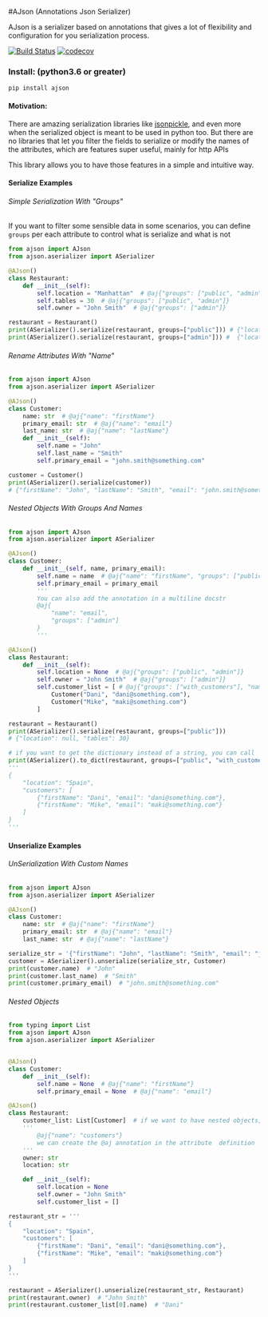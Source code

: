 #AJson (Annotations Json Serializer)

AJson is a serializer based on annotations that gives a lot of flexibility and configuration for you serialization process.

[![Build Status](https://travis-ci.org/JorgeGarciaIrazabal/ajson.svg?branch=master)](https://travis-ci.org/JorgeGarciaIrazabal/ajson)
[![codecov](https://codecov.io/gh/JorgeGarciaIrazabal/ajson/branch/master/graph/badge.svg)](https://codecov.io/gh/JorgeGarciaIrazabal/ajson)


### Install: (python3.6 or greater)

`pip install ajson`

#### Motivation:

There are amazing serialization libraries like [jsonpickle](https://jsonpickle.github.io/), and even more when the serialized object is meant to be used in python too. 
But there are no libraries that let you filter the fields to serialize or modify the names of the attributes, which are features super useful, mainly for http APIs

This library allows you to have those features in a simple and intuitive way.

#### Serialize Examples

###### Simple Serialization With "Groups"
If you want to filter some sensible data in some scenarios, you can define `groups` per each attribute to control what is serialize and what is not

```python
from ajson import AJson
from ajson.aserializer import ASerializer

@AJson()
class Restaurant:
    def __init__(self):
        self.location = "Manhattan"  # @aj{"groups": ["public", "admin"]}
        self.tables = 30  # @aj{"groups": ["public", "admin"]}
        self.owner = "John Smith"  # @aj{"groups": ["admin"]}

restaurant = Restaurant()
print(ASerializer().serialize(restaurant, groups=["public"])) # {"location": "Manhattan", "tables": 30}
print(ASerializer().serialize(restaurant, groups=["admin"])) #  {"location": "Manhattan", "tables": 30, "owner": "John Smith"}
```

###### Rename Attributes With "Name"

```python
from ajson import AJson
from ajson.aserializer import ASerializer

@AJson()
class Customer:
    name: str  # @aj{"name": "firstName"}
    primary_email: str  # @aj{"name": "email"}
    last_name: str  # @aj{"name": "lastName"}
    def __init__(self):
        self.name = "John"
        self.last_name = "Smith"
        self.primary_email = "john.smith@something.com"

customer = Customer()
print(ASerializer().serialize(customer))
# {"firstName": "John", "lastName": "Smith", "email": "john.smith@something.com"}
```

###### Nested Objects With Groups And Names

```python
from ajson import AJson
from ajson.aserializer import ASerializer

@AJson()
class Customer:
    def __init__(self, name, primary_email):
        self.name = name  # @aj{"name": "firstName", "groups": ["public"]}
        self.primary_email = primary_email
        '''
        You can also add the annotation in a multiline docstr
        @aj{
            "name": "email",
            "groups": ["admin"]
        }
        '''

@AJson()
class Restaurant:
    def __init__(self):
        self.location = None  # @aj{"groups": ["public", "admin"]}
        self.owner = "John Smith"  # @aj{"groups": ["admin"]}
        self.customer_list = [ # @aj{"groups": ["with_customers"], "name": "customers"}
            Customer("Dani", "dani@something.com"),
            Customer("Mike", "maki@something.com")
        ]

restaurant = Restaurant()
print(ASerializer().serialize(restaurant, groups=["public"])) 
# {"location": null, "tables": 30}

# if you want to get the dictionary instead of a string, you can call `to_dict` instead of `serialize`
print(ASerializer().to_dict(restaurant, groups=["public", "with_customers"]))
'''
{
    "location": "Spain",
    "customers": [
        {"firstName": "Dani", "email": "dani@something.com"},
        {"firstName": "Mike", "email": "maki@something.com"}
    ]
}
'''
```

#### Unserialize Examples

###### UnSerialization With Custom Names
```python
from ajson import AJson
from ajson.aserializer import ASerializer

@AJson()
class Customer:
    name: str  # @aj{"name": "firstName"}
    primary_email: str  # @aj{"name": "email"}
    last_name: str  # @aj{"name": "lastName"}

serialize_str = '{"firstName": "John", "lastName": "Smith", "email": "john.smith@something.com"}'
customer = ASerializer().unserialize(serialize_str, Customer)
print(customer.name)  # "John"
print(customer.last_name)  # "Smith"
print(customer.primary_email)  # "john.smith@something.com"
```

###### Nested Objects

```python
from typing import List
from ajson import AJson
from ajson.aserializer import ASerializer


@AJson()
class Customer:
    def __init__(self):
        self.name = None  # @aj{"name": "firstName"}
        self.primary_email = None  # @aj{"name": "email"}

@AJson()
class Restaurant:
    customer_list: List[Customer]  # if we want to have nested objects, we need to define the types with the annotations
    '''
        @aj{"name": "customers"}
        we can create the @aj annotation in the attribute  definition
    '''
    owner: str
    location: str

    def __init__(self):
        self.location = None
        self.owner = "John Smith"
        self.customer_list = []

restaurant_str = '''
{
    "location": "Spain",
    "customers": [
        {"firstName": "Dani", "email": "dani@something.com"},
        {"firstName": "Mike", "email": "maki@something.com"}
    ]
}
'''

restaurant = ASerializer().unserialize(restaurant_str, Restaurant)
print(restaurant.owner)  # "John Smith"
print(restaurant.customer_list[0].name)  # "Dani"
```

